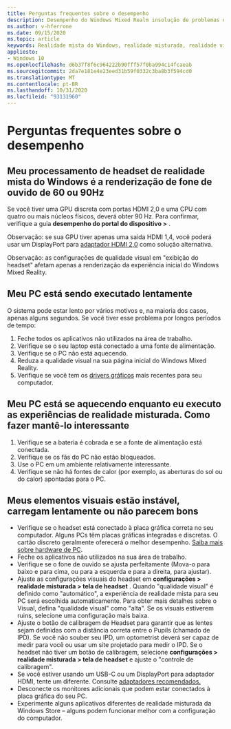 ```yaml
---
title: Perguntas frequentes sobre o desempenho
description: Desempenho do Windows Mixed Realm insolução de problemas que vão além da nossa documentação de suporte do consumidor padrão.
ms.author: v-hferrone
ms.date: 09/15/2020
ms.topic: article
keywords: Realidade mista do Windows, realidade misturada, realidade virtual, VR, MR, solução de problemas, erros, ajuda, suporte, desempenho
appliesto:
- Windows 10
ms.openlocfilehash: d6b37f8f6c964222b90fff57f0ba994c14fcaeab
ms.sourcegitcommit: 2da7e181e4e23eed31b59f0332c3ba8b3f594cd0
ms.translationtype: MT
ms.contentlocale: pt-BR
ms.lasthandoff: 10/31/2020
ms.locfileid: "93131960"
---
```

# <a name="performance-faqs"></a>Perguntas frequentes sobre o desempenho

## <a name="is-my-windows-mixed-reality-headset-rendering-at-60hz-or-90hz-framerate"></a>Meu processamento de headset de realidade mista do Windows é a renderização de fone de ouvido de 60 ou 90Hz

Se você tiver uma GPU discreta com portas HDMI 2,0 e uma CPU com quatro ou mais núcleos físicos, deverá obter 90 Hz. Para confirmar, verifique a guia **desempenho do portal do dispositivo >** .

Observação: se sua GPU tiver apenas uma saída HDMI 1,4, você poderá usar um DisplayPort para [adaptador HDMI 2,0](recommended-adapters-for-windows-mixed-reality-capable-pcs.md) como solução alternativa.

Observação: as configurações de qualidade visual em "exibição do headset" afetam apenas a renderização da experiência inicial do Windows Mixed Reality.

## <a name="my-pc-is-running-slowly"></a>Meu PC está sendo executado lentamente

O sistema pode estar lento por vários motivos e, na maioria dos casos, apenas alguns segundos. Se você tiver esse problema por longos períodos de tempo:

1. Feche todos os aplicativos não utilizados na área de trabalho.
2. Verifique se o seu laptop está conectado a uma fonte de alimentação.
3. Verifique se o PC não está aquecendo.
4. Reduza a qualidade visual na sua página inicial do Windows Mixed Reality.
5. Verifique se você tem os [drivers gráficos](other-questions.md#my-graphics-driver-isnt-supported-im-getting-graphics-driver-failure-errors) mais recentes para seu computador.

## <a name="my-pc-is-warming-up-as-i-run-the-mixed-reality-experiences-how-do-i-keep-it-cool"></a>Meu PC está se aquecendo enquanto eu executo as experiências de realidade misturada. Como fazer mantê-lo interessante

1. Verifique se a bateria é cobrada e se a fonte de alimentação está conectada.
2. Verifique se os fãs do PC não estão bloqueados.
3. Use o PC em um ambiente relativamente interessante.
4. Verifique se não há fontes de calor (por exemplo, as aberturas do sol ou do calor) apontadas para o PC.

## <a name="my-visuals-are-choppy-load-slowly-or-dont-look-good"></a>Meus elementos visuais estão instável, carregam lentamente ou não parecem bons

* Verifique se o headset está conectado à placa gráfica correta no seu computador. Alguns PCs têm placas gráficas integradas e discretas. O cartão discreto geralmente oferecerá o melhor desempenho. [Saiba mais sobre hardware de PC](windows-mixed-reality-minimum-pc-hardware-compatibility-guidelines.md).
* Feche os aplicativos não utilizados na sua área de trabalho.
* Verifique se o fone de ouvido se ajusta perfeitamente (Mova-o para baixo e para cima, ou para a esquerda e para a direita, para ajustar).
* Ajuste as configurações visuais do headset em **configurações > realidade misturada > tela de headset** . Quando "qualidade visual" é definido como "automático", a experiência de realidade mista para seu PC será escolhida automaticamente. Para obter mais detalhes sobre o Visual, defina "qualidade visual" como "alta". Se os visuais estiverem ruins, selecione uma configuração mais baixa.
* Ajuste o botão de calibragem de Headset para garantir que as lentes sejam definidas com a distância correta entre o Pupils (chamado de IPD). Se você não souber seu IPD, um optometrist deverá ser capaz de medir para você ou usar um site projetado para medir o IPD. Se o headset não tiver um botão de calibragem, selecione **configurações > realidade misturada > tela de headset** e ajuste o "controle de calibragem".
* Se você estiver usando um USB-C ou um DisplayPort para adaptador HDMI, tente um diferente. Consulte [adaptadores recomendados.](recommended-adapters-for-windows-mixed-reality-capable-pcs.md)
* Desconecte os monitores adicionais que podem estar conectados à placa gráfica do seu PC.
* Experimente alguns aplicativos diferentes de realidade misturada da Windows Store – alguns podem funcionar melhor com a configuração do computador.
